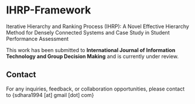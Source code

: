 # IHRP-Framework
Iterative Hierarchy and Ranking Process (IHRP): A Novel Effective Hierarchy Method for Densely Connected Systems and Case Study in Student Performance Assessment

This work has been submitted to **International Journal of Information Technology and Group Decision Making** and is currently under review.

## Contact
For any inquiries, feedback, or collaboration opportunities, please contact to {sdhara1994 [at] gmail [dot] com}


